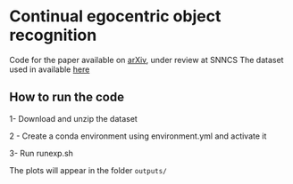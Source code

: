 Continual egocentric object recognition
==============

Code for the paper available on [arXiv](https://arxiv.org/pdf/1912.05029.pdf), under review at SNNCS
The dataset used in available [here](https://ndownloader.figshare.com/files/17435471)


How to run the code
------------

1- Download and unzip the dataset

2 - Create a conda environment using environment.yml and activate it 

3- Run runexp.sh

The plots will appear in the folder `outputs/`

